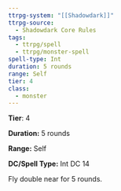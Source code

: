 ```yaml
---
ttrpg-system: "[[Shadowdark]]"
ttrpg-source:
  - Shadowdark Core Rules
tags:
  - ttrpg/spell
  - ttrpg/monster-spell
spell-type: Int
duration: 5 rounds
range: Self
tier: 4
class:
  - monster
---
```

**Tier**: 4

**Duration:** 5 rounds

**Range:** Self

**DC/Spell Type:** Int DC 14

Fly double near for 5 rounds. 
